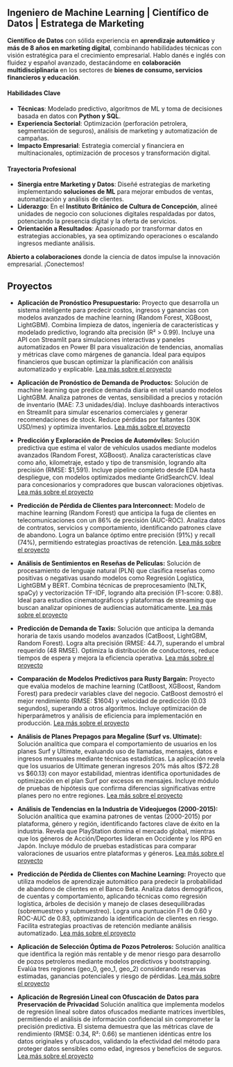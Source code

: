 ## **Ingeniero de Machine Learning | Científico de Datos | Estratega de Marketing**  

**Científico de Datos** con sólida experiencia en **aprendizaje automático** y **más de 8 años en marketing digital**, combinando habilidades técnicas con visión estratégica para el crecimiento empresarial. Hablo danés e inglés con fluidez y español avanzado, destacándome en **colaboración multidisciplinaria** en los sectores de **bienes de consumo, servicios financieros y educación**.  

#### **Habilidades Clave**  
- **Técnicas**: Modelado predictivo, algoritmos de ML y toma de decisiones basada en datos con **Python y SQL**.  
- **Experiencia Sectorial**: Optimización (perforación petrolera, segmentación de seguros), análisis de marketing y automatización de campañas.  
- **Impacto Empresarial**: Estrategia comercial y financiera en multinacionales, optimización de procesos y transformación digital.  

#### **Trayectoria Profesional**  
- **Sinergia entre Marketing y Datos**: Diseñé estrategias de marketing implementando **soluciones de ML** para mejorar embudos de ventas, automatización y análisis de clientes.  
- **Liderazgo**: En el **Instituto Británico de Cultura de Concepción**, alineé unidades de negocio con soluciones digitales respaldadas por datos, potenciando la presencia digital y la oferta de servicios.  
- **Orientación a Resultados**: Apasionado por transformar datos en estrategias accionables, ya sea optimizando operaciones o escalando ingresos mediante análisis.  

**Abierto a colaboraciones** donde la ciencia de datos impulse la innovación empresarial. ¡Conectemos!  

## Proyectos
*  **Aplicación de Pronóstico Presupuestario:**
Proyecto que desarrolla un sistema inteligente para predecir costos, ingresos y ganancias con modelos avanzados de machine learning (Random Forest, XGBoost, LightGBM). Combina limpieza de datos, ingeniería de características y modelado predictivo, logrando alta precisión (R² > 0.99). Incluye una API con Streamlit para simulaciones interactivas y paneles automatizados en Power BI para visualización de tendencias, anomalías y métricas clave como márgenes de ganancia. Ideal para equipos financieros que buscan optimizar la planificación con análisis automatizado y explicable.
[Lea más sobre el proyecto](https://bokols.github.io/Aplicacion-Inteligente-para-el-Pronostico-de-Presupuesto-Empresarial/)

*  **Aplicación de Pronóstico de Demanda de Productos:**
Solución de machine learning que predice demanda diaria en retail usando modelos LightGBM. Analiza patrones de ventas, sensibilidad a precios y rotación de inventario (MAE: 7.3 unidades/día). Incluye dashboards interactivos en Streamlit para simular escenarios comerciales y generar recomendaciones de stock. Reduce pérdidas por faltantes (30K USD/mes) y optimiza inventarios.
[Lea más sobre el proyecto](https://bokols.github.io/Product-Demand-Forecasting-Application/)

*  **Predicción y Exploración de Precios de Automóviles:**
Solución predictiva que estima el valor de vehículos usados mediante modelos avanzados (Random Forest, XGBoost). Analiza características clave como año, kilometraje, estado y tipo de transmisión, logrando alta precisión (RMSE: $1,591). Incluye pipeline completo desde EDA hasta despliegue, con modelos optimizados mediante GridSearchCV. Ideal para concesionarios y compradores que buscan valoraciones objetivas.
[Lea más sobre el proyecto](https://bokols.github.io/Prediccion-de-Precios-de-Vehiculos/)

*  **Predicción de Pérdida de Clientes para Interconnect:**
Modelo de machine learning (Random Forest) que anticipa la fuga de clientes en telecomunicaciones con un 86% de precisión (AUC-ROC). Analiza datos de contratos, servicios y comportamiento, identificando patrones clave de abandono. Logra un balance óptimo entre precisión (91%) y recall (74%), permitiendo estrategias proactivas de retención.
[Lea más sobre el proyecto](https://bokols.github.io/Prediccion_de_la_Perdida_de_Clientes_para_Interconnect/)

*  **Análisis de Sentimientos en Reseñas de Películas:**
Solución de procesamiento de lenguaje natural (PLN) que clasifica reseñas como positivas o negativas usando modelos como Regresión Logística, LightGBM y BERT. Combina técnicas de preprocesamiento (NLTK, spaCy) y vectorización TF-IDF, logrando alta precisión (F1-score: 0.88). Ideal para estudios cinematográficos y plataformas de streaming que buscan analizar opiniones de audiencias automáticamente.
[Lea más sobre el proyecto](https://bokols.github.io/Analisis_de_Sentimientos_de_Resenas_de_Peliculas_Utilizando_Multiples_Modelos_de_ML/)

*  **Predicción de Demanda de Taxis:**
Solución que anticipa la demanda horaria de taxis usando modelos avanzados (CatBoost, LightGBM, Random Forest). Logra alta precisión (RMSE: 44.7), superando el umbral requerido (48 RMSE). Optimiza la distribución de conductores, reduce tiempos de espera y mejora la eficiencia operativa.
[Lea más sobre el proyecto](https://bokols.github.io/Prediccion_de_Pedidos_de_Taxi_Usando_Modelos_de_Machine_Learning/)

*  **Comparación de Modelos Predictivos para Rusty Bargain:**
Proyecto que evalúa modelos de machine learning (CatBoost, XGBoost, Random Forest) para predecir variables clave del negocio. CatBoost demostró el mejor rendimiento (RMSE: $1604) y velocidad de predicción (0.03 segundos), superando a otros algoritmos. Incluye optimización de hiperparámetros y análisis de eficiencia para implementación en producción.
[Lea más sobre el proyecto](https://bokols.github.io/rusty-bargain/)

*  **Análisis de Planes Prepagos para Megaline (Surf vs. Ultimate):**
Solución analítica que compara el comportamiento de usuarios en los planes Surf y Ultimate, evaluando uso de llamadas, mensajes, datos e ingresos mensuales mediante técnicas estadísticas. La aplicación revela que los usuarios de Ultimate generan ingresos 20% más altos ($72.28 vs $60.13) con mayor estabilidad, mientras identifica oportunidades de optimización en el plan Surf por excesos en mensajes. Incluye módulo de pruebas de hipótesis que confirma diferencias significativas entre planes pero no entre regiones.
[Lea más sobre el proyecto](https://bokols.github.io/megaline/)

*  **Análisis de Tendencias en la Industria de Videojuegos (2000-2015):**
Solución analítica que examina patrones de ventas (2000-2015) por plataforma, género y región, identificando factores clave de éxito en la industria. Revela que PlayStation domina el mercado global, mientras que los géneros de Acción/Deportes lideran en Occidente y los RPG en Japón. Incluye módulo de pruebas estadísticas para comparar valoraciones de usuarios entre plataformas y géneros.
[Lea más sobre el proyecto](https://bokols.github.io/ice/)

*  **Predicción de Pérdida de Clientes con Machine Learning:**
Proyecto que utiliza modelos de aprendizaje automático para predecir la probabilidad de abandono de clientes en el Banco Beta. Analiza datos demográficos, de cuentas y comportamiento, aplicando técnicas como regresión logística, árboles de decisión y manejo de clases desequilibradas (sobremuestreo y submuestreo). Logra una puntuación F1 de 0.60 y ROC-AUC de 0.83, optimizando la identificación de clientes en riesgo. Facilita estrategias proactivas de retención mediante análisis automatizado.
[Lea más sobre el proyecto](https://bokols.github.io/betabank/)


*  **Aplicación de Selección Óptima de Pozos Petroleros:**
Solución analítica que identifica la región más rentable y de menor riesgo para desarrollo de pozos petroleros mediante modelos predictivos y bootstrapping. Evalúa tres regiones (geo_0, geo_1, geo_2) considerando reservas estimadas, ganancias potenciales y riesgo de pérdidas.
[Lea más sobre el proyecto](https://bokols.github.io/oilygiant/)


*  **Aplicación de Regresión Lineal con Ofuscación de Datos para Preservación de Privacidad**
Solución analítica que implementa modelos de regresión lineal sobre datos ofuscados mediante matrices invertibles, permitiendo el análisis de información confidencial sin comprometer la precisión predictiva. El sistema demuestra que las métricas clave de rendimiento (RMSE: 0.34, R²: 0.66) se mantienen idénticas entre los datos originales y ofuscados, validando la efectividad del método para proteger datos sensibles como edad, ingresos y beneficios de seguros.
[Lea más sobre el proyecto](https://bokols.github.io/sure-tomorrow/)















